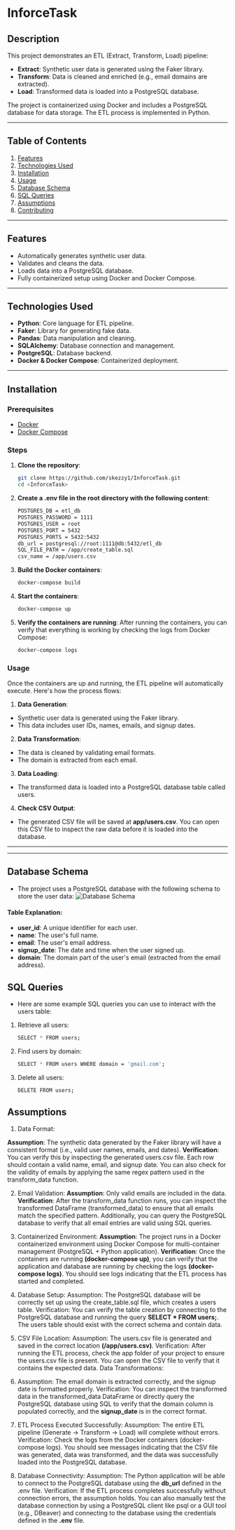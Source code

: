 # InforceTask

## **Description**
This project demonstrates an ETL (Extract, Transform, Load) pipeline:
- **Extract**: Synthetic user data is generated using the Faker library.
- **Transform**: Data is cleaned and enriched (e.g., email domains are extracted).
- **Load**: Transformed data is loaded into a PostgreSQL database.

The project is containerized using Docker and includes a PostgreSQL database for data storage. The ETL process is implemented in Python.

---

## **Table of Contents**
1. [Features](#features)
2. [Technologies Used](#technologies-used)
3. [Installation](#installation)
4. [Usage](#usage)
5. [Database Schema](#database-schema)
6. [SQL Queries](#sql-queries)
7. [Assumptions](#assumptions)
8. [Contributing](#contributing)

---

## **Features**
- Automatically generates synthetic user data.
- Validates and cleans the data.
- Loads data into a PostgreSQL database.
- Fully containerized setup using Docker and Docker Compose.

---

## **Technologies Used**
- **Python**: Core language for ETL pipeline.
- **Faker**: Library for generating fake data.
- **Pandas**: Data manipulation and cleaning.
- **SQLAlchemy**: Database connection and management.
- **PostgreSQL**: Database backend.
- **Docker & Docker Compose**: Containerized deployment.

---

## **Installation**

### **Prerequisites**
- [Docker](https://docs.docker.com/get-docker/)
- [Docker Compose](https://docs.docker.com/compose/install/)

### **Steps**
1. **Clone the repository**:
   ```bash
   git clone https://github.com/skezzy1/InforceTask.git
   cd <InforceTask>
2. **Create a .env file in the root directory with the following content**:
    ```bash
    POSTGRES_DB = etl_db
    POSTGRES_PASSWORD = 1111
    POSTGRES_USER = root
    POSTGRES_PORT = 5432
    POSTGRES_PORTS = 5432:5432
    db_url = postgresql://root:1111@db:5432/etl_db
    SQL_FILE_PATH = /app/create_table.sql
    csv_name = /app/users.csv
3. **Build the Docker containers**:
    ```bash 
    docker-compose build
4. **Start the containers**:
    ```bash 
    docker-compose up
5. **Verify the containers are running**:
   After running the containers, you can verify that everything is working by checking the logs from Docker Compose:
   ```bash
   docker-compose logs
### **Usage**
Once the containers are up and running, the ETL pipeline will automatically execute. Here's how the process flows:

1. **Data Generation**:
* Synthetic user data is generated using the Faker library.
* This data includes user IDs, names, emails, and signup dates.
2. **Data Transformation**:
* The data is cleaned by validating email formats.
* The domain is extracted from each email.
3. **Data Loading**:
* The transformed data is loaded into a PostgreSQL database table called users.
4. **Check CSV Output**:
* The generated CSV file will be saved at **app/users.csv**. You can open this CSV file to inspect the raw data before it is loaded into the database.
---
--- 

## **Database Schema**
- The project uses a PostgreSQL database with the following schema to store the user data:
![Database Schema](https://imgur.com/a/Qp3Pcue)
#### Table Explanation:

* **user_id**: A unique identifier for each user.
* **name**: The user's full name.
* **email**: The user's email address.
* **signup_date**: The date and time when the user signed up.
* **domain**: The domain part of the user's email (extracted from the email address).

## **SQL Queries**
- Here are some example SQL queries you can use to interact with the users table:
1. Retrieve all users:
    ```bash 
    SELECT * FROM users;
2. Find users by domain:
    ```bash 
    SELECT * FROM users WHERE domain = 'gmail.com';
3. Delete all users:
    ```bash 
    DELETE FROM users;

## **Assumptions**
1. Data Format:

**Assumption**: The synthetic data generated by the Faker library will have a consistent format (i.e., valid user names, emails, and dates).
**Verification**: You can verify this by inspecting the generated users.csv file. Each row should contain a valid name, email, and signup date. You can also check for the validity of emails by applying the same regex pattern used in the transform_data function.

2. Email Validation:
**Assumption**: Only valid emails are included in the data.
**Verification**: After the transform_data function runs, you can inspect the transformed DataFrame (transformed_data) to ensure that all emails match the specified pattern. Additionally, you can query the PostgreSQL database to verify that all email entries are valid using SQL queries.

3. Containerized Environment:
**Assumption**: The project runs in a Docker containerized environment using Docker Compose for multi-container management (PostgreSQL + Python application).
**Verification**: Once the containers are running **(docker-compose up)**, you can verify that the application and database are running by checking the logs **(docker-compose logs)**. You should see logs indicating that the ETL process has started and completed.

4. Database Setup:
Assumption: The PostgreSQL database will be correctly set up using the create_table.sql file, which creates a users table.
Verification: You can verify the table creation by connecting to the PostgreSQL database and running the query **SELECT * FROM users;**. The users table should exist with the correct schema and contain data.

5. CSV File Location:
Assumption: The users.csv file is generated and saved in the correct location **(/app/users.csv)**.
Verification: After running the ETL process, check the app folder of your project to ensure the users.csv file is present. You can open the CSV file to verify that it contains the expected data.
Data Transformations:

6. Assumption: The email domain is extracted correctly, and the signup date is formatted properly.
Verification: You can inspect the transformed data in the transformed_data DataFrame or directly query the PostgreSQL database using SQL to verify that the domain column is populated correctly, and the **signup_date** is in the correct format.

7. ETL Process Executed Successfully:
Assumption: The entire ETL pipeline (Generate → Transform → Load) will complete without errors.
Verification: Check the logs from the Docker containers (docker-compose logs). You should see messages indicating that the CSV file was generated, data was transformed, and the data was successfully loaded into the PostgreSQL database.

8. Database Connectivity:
Assumption: The Python application will be able to connect to the PostgreSQL database using the **db_url** defined in the .env file.
Verification: If the ETL process completes successfully without connection errors, the assumption holds. You can also manually test the database connection by using a PostgreSQL client like psql or a GUI tool (e.g., DBeaver) and connecting to the database using the credentials defined in the **.env** file.